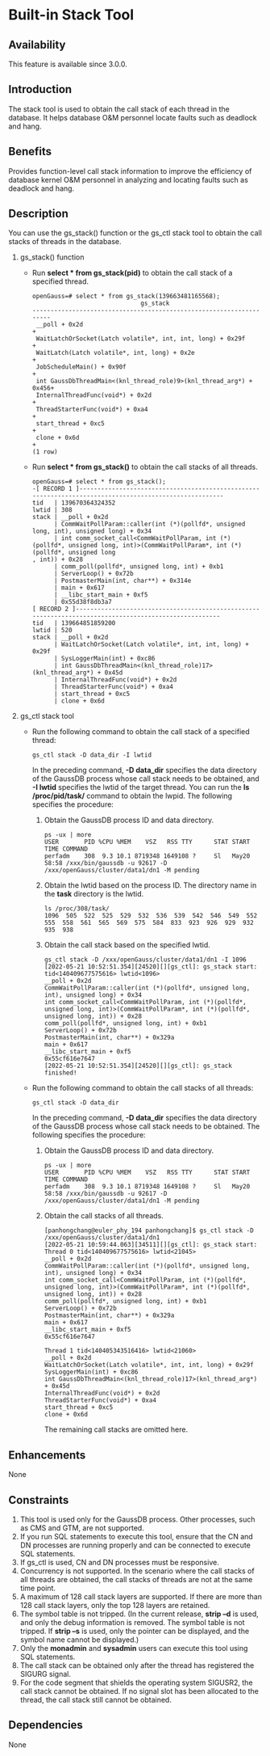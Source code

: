# Built-in Stack Tool<a name="EN-US_TOPIC_0000001263689564"></a>

## Availability<a name="section147531742205517"></a>

This feature is available since 3.0.0.

## Introduction<a name="section134931562564"></a>

The stack tool is used to obtain the call stack of each thread in the database. It helps database O&M personnel locate faults such as deadlock and hang.

## Benefits<a name="section1407614175619"></a>

Provides function-level call stack information to improve the efficiency of database kernel O&M personnel in analyzing and locating faults such as deadlock and hang.

## Description<a name="section4283110201212"></a>

You can use the gs\_stack\(\) function or the gs\_ctl stack tool to obtain the call stacks of threads in the database.

1.  gs\_stack\(\) function
    -   Run **select \* from gs\_stack\(pid\)** to obtain the call stack of a specified thread.

        ```
        openGauss=# select * from gs_stack(139663481165568);
                                      gs_stack
        --------------------------------------------------------------------
         __poll + 0x2d                                                     +
         WaitLatchOrSocket(Latch volatile*, int, int, long) + 0x29f        +
         WaitLatch(Latch volatile*, int, long) + 0x2e                      +
         JobScheduleMain() + 0x90f                                         +
         int GaussDbThreadMain<(knl_thread_role)9>(knl_thread_arg*) + 0x456+
         InternalThreadFunc(void*) + 0x2d                                  +
         ThreadStarterFunc(void*) + 0xa4                                   +
         start_thread + 0xc5                                               +
         clone + 0x6d                                                      +
        (1 row)
        ```

    -   Run **select \* from gs\_stack\(\)** to obtain the call stacks of all threads.

        ```
        openGauss=# select * from gs_stack();
        -[ RECORD 1 ]-------------------------------------------------------------------------------------------------------
        tid   | 139670364324352
        lwtid | 308
        stack | __poll + 0x2d
              | CommWaitPollParam::caller(int (*)(pollfd*, unsigned long, int), unsigned long) + 0x34
              | int comm_socket_call<CommWaitPollParam, int (*)(pollfd*, unsigned long, int)>(CommWaitPollParam*, int (*)(pollfd*, unsigned long
        , int)) + 0x28
              | comm_poll(pollfd*, unsigned long, int) + 0xb1
              | ServerLoop() + 0x72b
              | PostmasterMain(int, char**) + 0x314e
              | main + 0x617
              | __libc_start_main + 0xf5
              | 0x55d38f8db3a7
        [ RECORD 2 ]-------------------------------------------------------------------------------------------------------
        tid   | 139664851859200
        lwtid | 520
        stack | __poll + 0x2d
              | WaitLatchOrSocket(Latch volatile*, int, int, long) + 0x29f
              | SysLoggerMain(int) + 0xc86
              | int GaussDbThreadMain<(knl_thread_role)17>(knl_thread_arg*) + 0x45d
              | InternalThreadFunc(void*) + 0x2d
              | ThreadStarterFunc(void*) + 0xa4
              | start_thread + 0xc5
              | clone + 0x6d
        ```

2.  gs\_ctl stack tool
    -   Run the following command to obtain the call stack of a specified thread:

        ```
        gs_ctl stack -D data_dir -I lwtid
        ```

        In the preceding command, **-D data\_dir** specifies the data directory of the GaussDB process whose call stack needs to be obtained, and **-I lwtid** specifies the lwtid of the target thread. You can run the **ls /proc/pid/task/** command to obtain the lwpid. The following specifies the procedure:

        1.  Obtain the GaussDB process ID and data directory.

            ```
            ps -ux | more
            USER       PID %CPU %MEM    VSZ   RSS TTY      STAT START   TIME COMMAND
            perfadm    308  9.3 10.1 8719348 1649108 ?     Sl   May20  58:58 /xxx/bin/gaussdb -u 92617 -D /xxx/openGauss/cluster/data1/dn1 -M pending
            ```

        2.  Obtain the lwtid based on the process ID. The directory name in the **task** directory is the lwtid.

            ```
            ls /proc/308/task/
            1096  505  522  525  529  532  536  539  542  546  549  552  555  558  561  565  569  575  584  833  923  926  929  932  935  938
            ```

        3.  Obtain the call stack based on the specified lwtid.

            ```
            gs_ctl stack -D /xxx/openGauss/cluster/data1/dn1 -I 1096
            [2022-05-21 10:52:51.354][24520][][gs_ctl]: gs_stack start:
            tid<140409677575616> lwtid<1096>
            __poll + 0x2d
            CommWaitPollParam::caller(int (*)(pollfd*, unsigned long, int), unsigned long) + 0x34
            int comm_socket_call<CommWaitPollParam, int (*)(pollfd*, unsigned long, int)>(CommWaitPollParam*, int (*)(pollfd*, unsigned long, int)) + 0x28
            comm_poll(pollfd*, unsigned long, int) + 0xb1
            ServerLoop() + 0x72b
            PostmasterMain(int, char**) + 0x329a
            main + 0x617
            __libc_start_main + 0xf5
            0x55cf616e7647
            [2022-05-21 10:52:51.354][24520][][gs_ctl]: gs_stack finished!
            ```

    -   Run the following command to obtain the call stacks of all threads:

        ```
        gs_ctl stack -D data_dir
        ```

        In the preceding command, **-D data\_dir** specifies the data directory of the GaussDB process whose call stack needs to be obtained. The following specifies the procedure:

        1.  Obtain the GaussDB process ID and data directory.

            ```
            ps -ux | more
            USER       PID %CPU %MEM    VSZ   RSS TTY      STAT START   TIME COMMAND
            perfadm    308  9.3 10.1 8719348 1649108 ?     Sl   May20  58:58 /xxx/bin/gaussdb -u 92617 -D /xxx/openGauss/cluster/data1/dn1 -M pending
            ```

        2.  Obtain the call stacks of all threads.

            ```
            [panhongchang@euler_phy_194 panhongchang]$ gs_ctl stack -D /xxx/openGauss/cluster/data1/dn1
            [2022-05-21 10:59:44.063][34511][][gs_ctl]: gs_stack start:
            Thread 0 tid<140409677575616> lwtid<21045>
            __poll + 0x2d
            CommWaitPollParam::caller(int (*)(pollfd*, unsigned long, int), unsigned long) + 0x34
            int comm_socket_call<CommWaitPollParam, int (*)(pollfd*, unsigned long, int)>(CommWaitPollParam*, int (*)(pollfd*, unsigned long, int)) + 0x28
            comm_poll(pollfd*, unsigned long, int) + 0xb1
            ServerLoop() + 0x72b
            PostmasterMain(int, char**) + 0x329a
            main + 0x617
            __libc_start_main + 0xf5
            0x55cf616e7647
            
            Thread 1 tid<140405343516416> lwtid<21060>
            __poll + 0x2d
            WaitLatchOrSocket(Latch volatile*, int, int, long) + 0x29f
            SysLoggerMain(int) + 0xc86
            int GaussDbThreadMain<(knl_thread_role)17>(knl_thread_arg*) + 0x45d
            InternalThreadFunc(void*) + 0x2d
            ThreadStarterFunc(void*) + 0xa4
            start_thread + 0xc5
            clone + 0x6d
            ```

            The remaining call stacks are omitted here.




## Enhancements<a name="section1548515520568"></a>

None

## Constraints<a name="section1956417145819"></a>

1.  This tool is used only for the GaussDB process. Other processes, such as CMS and GTM, are not supported.
2.  If you run SQL statements to execute this tool, ensure that the CN and DN processes are running properly and can be connected to execute SQL statements.
3.  If gs\_ctl is used, CN and DN processes must be responsive.
4.  Concurrency is not supported. In the scenario where the call stacks of all threads are obtained, the call stacks of threads are not at the same time point.
5.  A maximum of 128 call stack layers are supported. If there are more than 128 call stack layers, only the top 128 layers are retained.
6.  The symbol table is not tripped. (In the current release, **strip –d** is used, and only the debug information is removed. The symbol table is not tripped. If **strip –s** is used, only the pointer can be displayed, and the symbol name cannot be displayed.)
7.  Only the **monadmin** and **sysadmin** users can execute this tool using SQL statements.
8.  The call stack can be obtained only after the thread has registered the SIGURG signal.
9.  For the code segment that shields the operating system SIGUSR2, the call stack cannot be obtained. If no signal slot has been allocated to the thread, the call stack still cannot be obtained.

## Dependencies<a name="section15876411599"></a>

None
